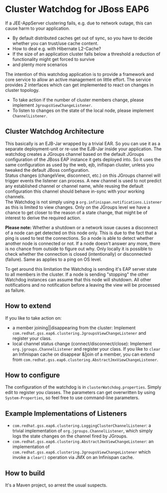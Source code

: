 # Cluster Watchdog for JBoss EAP6

If a JEE-AppServer clustering fails, e.g. due to network outage, this can cause harm to your application. 

- By default distributed caches get out of sync, so you have to decide whether you can trust/use cache content.
- How to deal e.g. with Hibernate L2-Cache?
- If the size of an application cluster falls below a threshold a reduction of functionality might get forced to survive
- and plenty more scenarios

The intention of this watchdog application is to provide a framework and core service to allow an active management on little effort.
The service provides 2 interfaces which can get implemented to react on changes in cluster topology.

- To take action if the number of cluster members change, please implement `JgroupsViewChangeListener`. 
- To listen to changes on the state of the local node, please implement `ChannelListener`.

## Cluster Watchdog Architecture
This basically is an EJB-Jar wrapped by a trivial EAR. So you can use it as a separate deployment-unit or re-use the EJB-Jar inside your application.
The watchdog creates a JGroups channel based on the default JGroups configuration of the JBoss EAP instance it gets deployed into. So it uses the same configuration as used by the web, ejb, inifispan cluster, unless you tweaked the default JBoss configuration.  
Status changes (changeView, disconnect, etc.) on this JGroups channel will trigger events the listener can process. A new channel is used to not predict any established channel or channel name, while reusing the default configuration this channel should behave in-sync with your working channels.  
The Watchdog is not simply using a `org.infinispan.notifications.Listener` as this is limited to view changes. Only on the JGroups level we have a chance to get closer to the reason of a state change, that might be of interest to derive the required action.  

**Please note:** Whether a shutdown or a network issue causes a disconnect of a node can get detected on this node only. This is due to the fact that a ping is used to test the connections. So a node is able to detect whether another node is connected or not. If a node doesn't answer any more, there is no chance from outside to figure out why. Only locally it is possible to check whether the connection is closed (intentionally) or disconnected (failure). Same as applies to a ping on OS level.  

To get around this limitation the Watchdog is sending it's EAP server state to all members in the cluster. If a node is sending "stopping" the other Watchdog instances can assume that this node will shutdown. All other notifications and no notification before a leaving the view will be processed as failure.

## How to extend
If you like to take action on:
- a member joining||disappearing from the cluster: Implement `com.redhat.gss.eap6.clustering.JgroupsViewChangeListener` and register your class.
- local channel status change (connect/disconnect/close): Implement `org.jgroups.ChannelListener` and register your class.
If you like to `clear` an Infinispan cache on disappear &|join of a member, you can extend from `com.redhat.gss.eap6.clustering.AbstractJmxViewChangeListener`.

## How to configure
The configuration of the watchdog is in `clusterWatchdog.properties`. Simply edit to register you classes. The parameters can get overwritten by using `System-Properties`, so feel free to use command-line parameters.

## Example Implementations of Listeners
- `com.redhat.gss.eap6.clustering.LoggingClusterChannelListener`: a trivial implementation of `org.jgroups.ChannelListener`, which simply logs the state changes on the channel fired by JGroups.
- `com.redhat.gss.eap6.clustering.AbstractJmxViewChangeListener`: an implementation of `com.redhat.gss.eap6.clustering.JgroupsViewChangeListener` which invoke a `clear()` operation via JMX on an Infinispan cache.

## How to build
It's a Maven project, so arrest the usual suspects.
